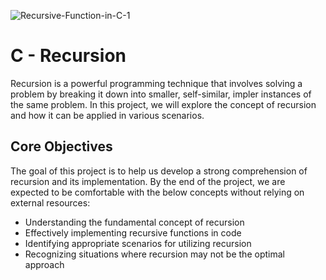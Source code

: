![Recursive-Function-in-C-1](https://github.com/El-gibbor/alx-low_level_programming/assets/121310192/0c65e0ca-fff5-4f19-9491-1dc425e60927)
# C - Recursion  
Recursion is a powerful programming technique that involves solving a problem by breaking it down into smaller, self-similar, impler instances of the same problem.
In this project, we will explore the concept of recursion and how it can be applied in various scenarios.  
## Core Objectives  
The goal of this project is to help us develop a strong comprehension of recursion and its implementation.
By the end of the project, we are expected to be comfortable with the below concepts without relying on external resources:  
* Understanding the fundamental concept of recursion
* Effectively implementing recursive functions in code
* Identifying appropriate scenarios for utilizing recursion
* Recognizing situations where recursion may not be the optimal approach
